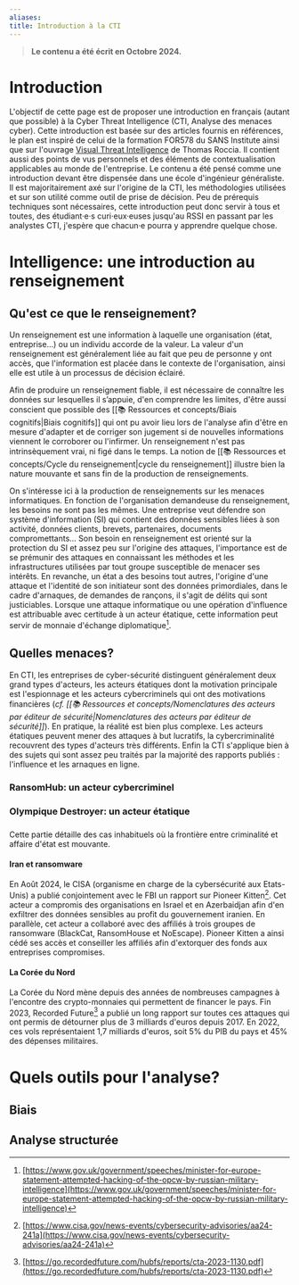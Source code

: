 ```yaml
---
aliases: 
title: Introduction à la CTI
---
```


> **Le contenu a été écrit en Octobre 2024.**
# Introduction


L'objectif de cette page est de proposer une introduction en français (autant que possible) à la Cyber Threat Intelligence (CTI, Analyse des menaces cyber). Cette introduction est basée sur des articles fournis en références, le plan est inspiré de celui de la formation FOR578 du SANS Institute ainsi que sur l'ouvrage [Visual Threat Intelligence](https://store.securitybreak.io/threatintel) de Thomas Roccia. Il contient aussi des points de vus personnels et des éléments de contextualisation applicables au monde de l'entreprise. Le contenu a été pensé comme une introduction devant être dispensée dans une école d'ingénieur généraliste. Il est majoritairement axé sur l'origine de la CTI, les méthodologies utilisées et sur son utilité comme outil de prise de décision. Peu de prérequis techniques sont nécessaires, cette introduction peut donc servir à tous et toutes, des étudiant·e·s curi·eux·euses jusqu'au RSSI en passant par les analystes CTI, j'espère que chacun·e pourra y apprendre quelque chose.


# Intelligence: une introduction au renseignement


## Qu'est ce que le renseignement?

Un renseignement est une information à laquelle une organisation (état, entreprise...) ou un individu accorde de la valeur. La valeur d'un renseignement est généralement liée au fait que peu de personne y ont accès, que l'information est placée dans le contexte de l'organisation, ainsi elle est utile à un processus de décision éclairé.

Afin de produire un renseignement fiable, il est nécessaire de connaître les données sur lesquelles il s’appuie, d'en comprendre les limites, d'être aussi conscient que possible des [[📚 Ressources et concepts/Biais cognitifs|Biais cognitifs]] qui ont pu avoir lieu lors de l'analyse afin d'être en mesure d'adapter et de corriger son jugement si de nouvelles informations viennent le corroborer ou l'infirmer. Un renseignement n'est pas intrinsèquement vrai, ni figé dans le temps. La notion de [[📚 Ressources et concepts/Cycle du renseignement|cycle du renseignement]] illustre bien la nature mouvante et sans fin de la production de renseignements.

On s'intéresse ici à la production de renseignements sur les menaces informatiques. En fonction de l'organisation demandeuse du renseignement, les besoins ne sont pas les mêmes. Une entreprise veut défendre son système d'information (SI) qui contient des données sensibles liées à son activité, données clients, brevets, partenaires, documents compromettants... Son besoin en renseignement est orienté sur la protection du SI et assez peu sur l'origine des attaques, l'importance est de se prémunir des attaques en connaissant les méthodes et les infrastructures utilisées par tout groupe susceptible de menacer ses intérêts. En revanche, un état a des besoins tout autres, l'origine d'une attaque et l'identité de son initiateur sont des données primordiales, dans le cadre d'arnaques, de demandes de rançons, il s'agit de délits qui sont justiciables. Lorsque une attaque informatique ou une opération d'influence est attribuable avec certitude à un acteur étatique, cette information peut servir de monnaie d'échange diplomatique[^1].  


## Quelles menaces?

En CTI, les entreprises de cyber-sécurité distinguent généralement deux grand types d'acteurs, les acteurs étatiques dont la motivation principale est l'espionnage et les acteurs cybercriminels qui ont des motivations financières (*cf. [[📚 Ressources et concepts/Nomenclatures des acteurs par éditeur de sécurité|Nomenclatures des acteurs par éditeur de sécurité]]*). En pratique, la réalité est bien plus complexe. Les acteurs étatiques peuvent mener des attaques à but lucratifs, la cybercriminalité recouvrent des types d'acteurs très différents. Enfin la CTI s'applique bien à des sujets qui sont assez peu traités par la majorité des rapports publiés : l'influence et les arnaques en ligne.


### RansomHub: un acteur cybercriminel

### Olympique Destroyer: un acteur étatique

### 

Cette partie détaille des cas inhabituels où la frontière entre criminalité et affaire d'état est mouvante. 

#### Iran et ransomware

En Août 2024, le CISA (organisme en charge de la cybersécurité aux Etats-Unis) a publié conjointement avec le FBI un rapport sur Pioneer Kitten[^2]. Cet acteur a compromis des organisations en Israel et en Azerbaidjan afin d'en exfiltrer des données sensibles au profit du gouvernement iranien.  En parallèle, cet acteur a collaboré avec des affiliés à trois groupes de ransomware (BlackCat, RansomHouse et NoEscape). Pioneer Kitten a ainsi cédé ses accès et conseiller les affiliés afin d'extorquer des fonds aux entreprises compromises.  

#### La Corée du Nord

La Corée du Nord mène depuis des années de nombreuses campagnes à l'encontre des crypto-monnaies qui permettent de financer le pays. Fin 2023, Recorded Future[^3] a publié un long rapport sur toutes ces attaques qui ont permis de détourner plus de 3 milliards d'euros depuis 2017. En 2022, ces vols représentaient 1,7 milliards d'euros, soit 5% du PIB du pays et 45% des dépenses militaires.

# Quels outils pour l'analyse?

## Biais

## Analyse structurée



[^1]: [https://www.gov.uk/government/speeches/minister-for-europe-statement-attempted-hacking-of-the-opcw-by-russian-military-intelligence](https://www.gov.uk/government/speeches/minister-for-europe-statement-attempted-hacking-of-the-opcw-by-russian-military-intelligence)
[^2]: [https://www.cisa.gov/news-events/cybersecurity-advisories/aa24-241a](https://www.cisa.gov/news-events/cybersecurity-advisories/aa24-241a)
[^3]: [https://go.recordedfuture.com/hubfs/reports/cta-2023-1130.pdf](https://go.recordedfuture.com/hubfs/reports/cta-2023-1130.pdf)